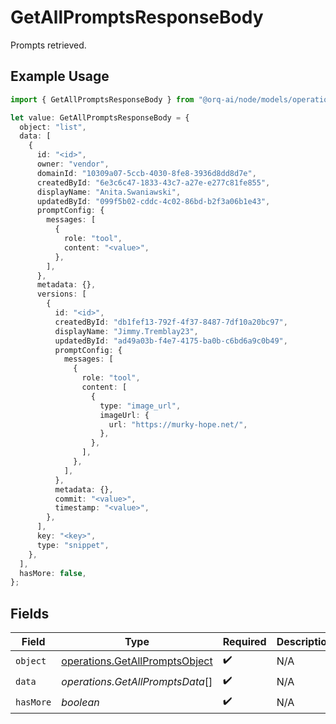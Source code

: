 # GetAllPromptsResponseBody

Prompts retrieved.

## Example Usage

```typescript
import { GetAllPromptsResponseBody } from "@orq-ai/node/models/operations";

let value: GetAllPromptsResponseBody = {
  object: "list",
  data: [
    {
      id: "<id>",
      owner: "vendor",
      domainId: "10309a07-5ccb-4030-8fe8-3936d8dd8d7e",
      createdById: "6e3c6c47-1833-43c7-a27e-e277c81fe855",
      displayName: "Anita.Swaniawski",
      updatedById: "099f5b02-cddc-4c02-86bd-b2f3a06b1e43",
      promptConfig: {
        messages: [
          {
            role: "tool",
            content: "<value>",
          },
        ],
      },
      metadata: {},
      versions: [
        {
          id: "<id>",
          createdById: "db1fef13-792f-4f37-8487-7df10a20bc97",
          displayName: "Jimmy.Tremblay23",
          updatedById: "ad49a03b-f4e7-4175-ba0b-c6bd6a9c0b49",
          promptConfig: {
            messages: [
              {
                role: "tool",
                content: [
                  {
                    type: "image_url",
                    imageUrl: {
                      url: "https://murky-hope.net/",
                    },
                  },
                ],
              },
            ],
          },
          metadata: {},
          commit: "<value>",
          timestamp: "<value>",
        },
      ],
      key: "<key>",
      type: "snippet",
    },
  ],
  hasMore: false,
};
```

## Fields

| Field                                                                            | Type                                                                             | Required                                                                         | Description                                                                      |
| -------------------------------------------------------------------------------- | -------------------------------------------------------------------------------- | -------------------------------------------------------------------------------- | -------------------------------------------------------------------------------- |
| `object`                                                                         | [operations.GetAllPromptsObject](../../models/operations/getallpromptsobject.md) | :heavy_check_mark:                                                               | N/A                                                                              |
| `data`                                                                           | *operations.GetAllPromptsData*[]                                                 | :heavy_check_mark:                                                               | N/A                                                                              |
| `hasMore`                                                                        | *boolean*                                                                        | :heavy_check_mark:                                                               | N/A                                                                              |